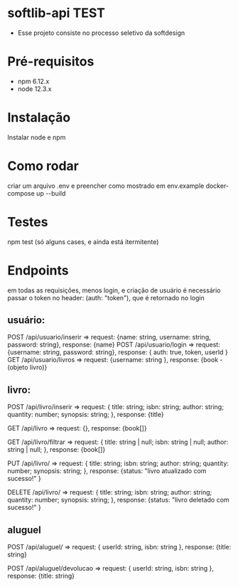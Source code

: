 # softlib-api TEST
- Esse projeto consiste no processo seletivo da softdesign

# Pré-requisitos
-  npm 6.12.x
-  node 12.3.x

# Instalação
Instalar node e npm
# Como rodar
criar um arquivo .env e preencher como mostrado em env.example
docker-compose up --build

# Testes

npm test (só alguns cases, e ainda está itermitente)

# Endpoints

em todas as requisições, menos login, e criação de usuário é necessário passar o token no header: (auth: "token"), que é retornado no login
## usuário: 


POST /api/usuario/inserir => request: {name: string, username: string, password: string}, response: {name}
POST /api/usuario/login => request: {username: string, password: string}, response: { auth: true, token, userId }
GET /api/usuario/livros => request:  {username: string }, response: {book - (objeto livro)}

## livro: 


POST /api/livro/inserir => 
request: {
    title: string;
    isbn: string;
    author: string;
    quantity: number;
    synopsis: string;
}, 
response: {title}

GET /api/livro =>
request: {},
response: {book[]}

GET /api/livro/filtrar =>
request: {
    title: string | null;
    isbn: string | null;
    author: string | null;
}, response: {book[]}

PUT /api/livro/ =>
request: {
    title: string;
    isbn: string;
    author: string;
    quantity: number;
    synopsis: string;
}, response: {status: "livro atualizado com sucesso!" }

DELETE /api/livro/ => 
request: {
    title: string;
    isbn: string;
    author: string;
    quantity: number;
    synopsis: string;
}, response: {status: "livro deletado com sucesso!" }

## aluguel


POST /api/aluguel/ =>
request:  {
    userId: string,
    isbn: string
}, response: {title: string}

POST /api/aluguel/devolucao => 
request:  {
    userId: string,
    isbn: string
}, response: {title: string}